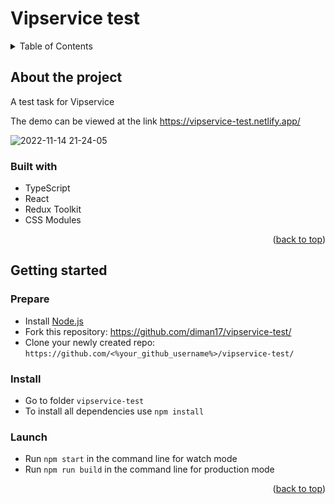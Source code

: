 <a name="readme-top"></a>

# Vipservice test

<details>
  <summary>Table of Contents</summary>
  <ol>
    <li><a href="#about-the-project">About The Project</a></li>
    <li><a href="#getting-started">Getting Started</a></li>

  </ol>
</details>

## About the project

A test task for Vipservice

The demo can be viewed at the link https://vipservice-test.netlify.app/

![2022-11-14 21-24-05](https://user-images.githubusercontent.com/42317715/201738438-abda4e77-85cb-4832-a587-63c8186dca74.gif)

### Built with

- TypeScript
- React
- Redux Toolkit
- CSS Modules

<p align="right">(<a href="#readme-top">back to top</a>)</p>


## Getting started

### Prepare

- Install [Node.js](https://nodejs.org/en/)
- Fork this repository: https://github.com/diman17/vipservice-test/
- Clone your newly created repo: `https://github.com/<%your_github_username%>/vipservice-test/`

### Install

- Go to folder `vipservice-test`
- To install all dependencies use `npm install`

### Launch

- Run `npm start` in the command line for watch mode
- Run `npm run build` in the command line for production mode

<p align="right">(<a href="#readme-top">back to top</a>)
